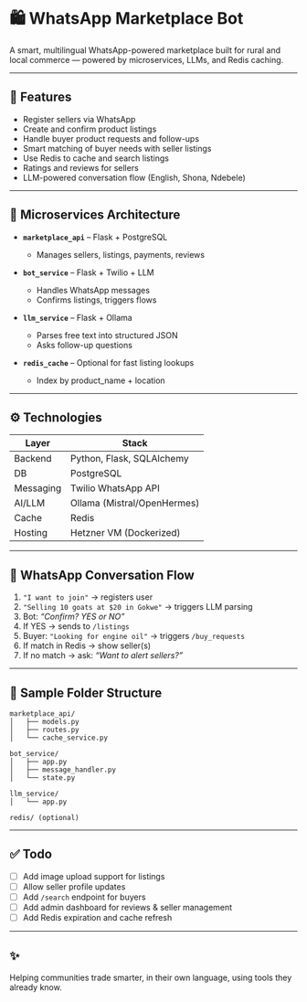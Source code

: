 # 🛍️ WhatsApp Marketplace Bot

A smart, multilingual WhatsApp-powered marketplace built for rural and local commerce — powered by microservices, LLMs, and Redis caching.

---

## 🚀 Features

- Register sellers via WhatsApp
- Create and confirm product listings
- Handle buyer product requests and follow-ups
- Smart matching of buyer needs with seller listings
- Use Redis to cache and search listings
- Ratings and reviews for sellers
- LLM-powered conversation flow (English, Shona, Ndebele)

---

## 🧩 Microservices Architecture

- **`marketplace_api`** – Flask + PostgreSQL
  - Manages sellers, listings, payments, reviews

- **`bot_service`** – Flask + Twilio + LLM
  - Handles WhatsApp messages
  - Confirms listings, triggers flows

- **`llm_service`** – Flask + Ollama
  - Parses free text into structured JSON
  - Asks follow-up questions

- **`redis_cache`** – Optional for fast listing lookups
  - Index by product_name + location

---

## ⚙️ Technologies

| Layer        | Stack                          |
|--------------|-------------------------------|
| Backend      | Python, Flask, SQLAlchemy      |
| DB           | PostgreSQL                     |
| Messaging    | Twilio WhatsApp API            |
| AI/LLM       | Ollama (Mistral/OpenHermes)    |
| Cache        | Redis                          |
| Hosting      | Hetzner VM (Dockerized)        |

---

## 💬 WhatsApp Conversation Flow

1. `"I want to join"` → registers user
2. `"Selling 10 goats at $20 in Gokwe"` → triggers LLM parsing
3. Bot: *“Confirm? YES or NO”*
4. If YES → sends to `/listings`
5. Buyer: `"Looking for engine oil"` → triggers `/buy_requests`
6. If match in Redis → show seller(s)
7. If no match → ask: *“Want to alert sellers?”*

---

## 📂 Sample Folder Structure

```
marketplace_api/
│   ├── models.py
│   ├── routes.py
│   └── cache_service.py

bot_service/
│   ├── app.py
│   ├── message_handler.py
│   └── state.py

llm_service/
│   └── app.py

redis/ (optional)
```

---

## ✅ Todo

- [ ] Add image upload support for listings
- [ ] Allow seller profile updates
- [ ] Add `/search` endpoint for buyers
- [ ] Add admin dashboard for reviews & seller management
- [ ] Add Redis expiration and cache refresh

---

## ✨ 
Helping communities trade smarter, in their own language, using tools they already know.